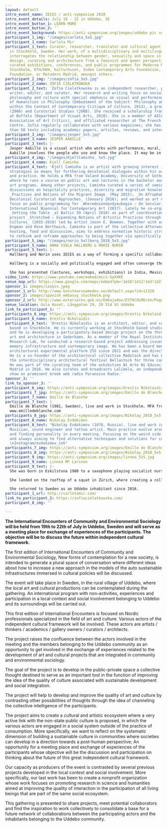 ```yaml
---
layout: default
intro_event_name: IECES / anti-symposium 2018
intro_event_details: July 19 - 22 in Uddebo, SE
intro_event_button_1: LEARN MORE
intro_event_button_2: ''
intro_event_background: https://anti-symposium.org/images/uddebo pic summer_2.jpg
participant_1_img: "/images/carlota_5x5.jpg"
participant_1_name: Carlota Mir
participant_1_text: Curator, researcher, translator and cultural agent currently based
  in Stockholm, Sweden. Her work, of a multidisciplinary and multilingual nature,
  interrogates the relationship between gender, sexuality and space in visual culture,
  design, curating and architecture from a feminist and queer perspective. She has
  curated exhibitions, conferences, and public programmes for Moderna Museet, EUNIC
  Stockholm, KTH/KKH, Kulturhuset, Index Contemporary Arts Foundation, Global Challenges
  Foundation, or Matadero Madrid, amongst others.
participant_2_img: "/images/zofia_5x5.jpg"
participant_2_name: ZOFIA CIELATKOWSKA
participant_2_text: 'Zofia Cielatkowska is an independent researcher, philosopher,
  writer, editor, and curator. Her research and writing focus on social contexts in
  philosophy and culture with special emphasis on visual and performing arts. Doctor
  of Humanities in Philosophy (Embodiment of the Subject: Philosophy and Performance
  within the Context of Contemporary Critique of Culture, 2013), a graduate of Philosophy
  (2006) and Curatorial Studies (2008). She received a scholarship from The University
  at Buffalo (Department of Visual Arts, 2010). She is a member of AICA (International
  Association of Art Critics), and affiliated researcher at The French Civilisation
  Centre. Zofia regularly collaborates with various magazines; she has published more
  than 50 texts including academic papers, articles, reviews, and interviews.'
participant_3_img: "/images/jesper_5x5.jpg"
participant_3_name: JESPER AABILLE
participant_3_text: |-
  Jesper Aabille is a visual artist who works with performance, mural, intervention and sculpture in the public space, preferably in combination. His works arise in an open and dialogue-based work metode and the focus point of his practice is the attempt to introduce poetry in an everyday life dominated by rational structures, conventions, rituals and invisible rules.
  Aabille involves the people who use and know the place. It may be in the initial process, in the finished work, in a temporary performance or in permanent works. The point is that the works come true in the meeting with people. The unpredictable open process for the creation of the work ensures that the work, the viewer and the environment get a part in the process and the opportunity to interfere with each other so that synergy occurs.
participant_4_img: "/images/KjellCaminha_ 5x5.jpg"
participant_4_name: Kjell Caminha
participant_4_text: 'Kjell Caminha is an artist with growing interest in curatorial
  strategies as means for furthering decolonial dialogues within his artistic research
  and practice. He holds a MFA from Valand Academy, University of Gothenburg (SE)
  where he runs a course on public art and lectures in the bachelor and master fine
  art programs. Among other projects, Caminha curated a series of seminars fostering
  discussions on hospitality practices, diversity and migration knowledge and politics:
  _Practices and Notions of the Migrant Image_ (May 2015); _On Afrophobia: Towards
  Decolonial Curatorial Approaches_ (January 2016); and worked as art educator with
  focus on public programming for _Wheredoiendandyoubegin – On Secularity_, Gothenburg
  International Biennial for Contemporary Art (2017). Lately he co-organised the exhibition
  _Setting the Table _at Baltic 39 (April 2018) as part of coordination of research
  project _Stretched – Expanding Notions of Artistic Practices through Artist-led
  Cultures_ (2015-2018) led by artist Jason E. Bowman. Together with artists Andreas
  Engman and Rose Borthwick, Caminha is part of the collective Afterworks that, through
  hosting, food and discussion, aims to address normative historic structures and
  to rethink and reframe approaches to being together via specifically framed encounters.'
participant_5_img: "/images/norin_hallberg_2018_5x5.jpg"
participant_5_name: ANNA VIOLA HALLBERG & MARIE NORIN
participant_5_text: |-
  Hallberg and Norin uses IECES as a way of forming a specific collaboration. Both facilitate documentary approaches to intervene with contingencies in society from a personal stance. Norin is text based and is a well published poet as well as author of children books in addition to working as a psychodynamic therapist.

  Hallberg is a socially and politically engaged and often converge the role as artist and curator, occasionally collaborating with other artists and scholars. The work spanns from video-based exhibitions to initiatives in public space. Hallbergs artistic practice is informed by the notion of in-betweeness, as personal experience and geopolitical position. She brings forward a discussion on the documentary in relation to existential matters and social justice.

  She has presented (lectures, workshops, exhibitions) in India, Mexico, Sweden, Switzerland, Ukraine, Russia, Belarus, Serbia and the United States. She is the curator and co-founder of AiRS (Artist in Residence, Skovde Art Museum) and SEA representative (institutional network: Vilnius, Cologne, Skovde and Madrid.) She has mapped the socially engaged art scene in Saint Petersburg, Havana, Cape Town, Lisbon and Yangon.
video_link: https://www.youtube.com/embed/mics-GyXVKE
venue_map_url: https://www.google.com/maps/embed?pb=!1m18!1m12!1m3!1d2145.133829626117!2d13.258032815998122!3d57.47605658104915!2m3!1f0!2f0!3f0!3m2!1i1024!2i768!4f13.1!3m3!1m2!1s0x46506544ea0d7421%3A0x7e71fd9d71d8830a!2sUllasj%C3%B6gatan%207B%2C%20514%2092%20Uddebo!5e0!3m2!1sen!2sse!4v1579089490398!5m2!1sen!2sse
sponsor_1: images/iaspis.jpeg
sponsor_1_url: http://www.konstnarsnamnden.se/default.aspx?id=11328
sponsor_2: images/spanish_embassy_stockholm.png
sponsor_2_url: http://www.exteriores.gob.es/Embajadas/ESTOCOLMO/en/Pages/inicio.aspx
venue_location: Gula Huset, Långgatan 29, 29 514 92 Uddebo
link_to_participant_1: ''
participants_6_img: https://anti-symposium.org/images/Orestis Nikolaidis_s.jpg
participant_6_name: Orestis Nikolaidis
participant_6_text: 'Orestis Nikolaidis is an architect, editor, and cultural agent
  based in Stockholm. He is currently working at Stockholm based studio OOAK Architects
  and he is developing a participatory-based design project on the threshold between
  art and architecture in Soderhamn. As a member of the Royal Institute of Art course:
  Research Lab, he conducted a research-based project addressing issues such as digital
  memory infrastructure and contemporary image. He has been a board member of the
  architectural experimental platform 255 since 2011 and was the director in 2016.
  He is a co-founder of the architectural collective Madstock and has been organising
  the interdisciplinary architectural festival Bellastock for three consecutive years.
  He was part of the curating team of the exhibition Ni Arte Ni Educación in Matadero
  Madrid in 2016. He also curates and broadcasts Lalibela, an independent music radio
  show on prominent Greek web radio Paranoise Radio.'
sponsor_3: ''
link_to_sponsor_3: ''
participant_6_img: https://anti-symposium.org/images/Orestis Nikolaidis_s-2.jpg
participants_7_jpg: https://anti-symposium.org/images/Emille de Blanche_2018_5x5-1.jpg
participant_7_name: Emille de Blanche
participant_7_text: |
  Emille de Blanche (1981, Sweden), live and work in Stockholm. MFA from Konstfack University College of Art Craft and Design. Two main axes of research define her sculptural practice: the urban environment and its impact on the individual and the search for the ambiguous dualities and opposites.
  www.emilledeblanche.com
participants_8_jpg: https://anti-symposium.org/images/Nikolay_2018_5x5.jpg
participant_8_name: Nikolay Evdokimov
participant_8_text: "Nikolay Evdokimov (1978, Russia), live and work in Stockholm.
  Musician, sound engineer and tattoo artist. Main practice evolve around storytelling
  and finding personality in every meeting. Focusing on the weird side of reality
  and always aiming to find alternative techniques and solutions for common problems.
  \nInstagram/evdokimov_ink"
participants_7_img: https://anti-symposium.org/images/Emille de Blanche_2018_5x5-1.jpg
participants_8_img: https://anti-symposium.org/images/Nikolay_2018_5x5.jpg
participant_9_img: https://anti-symposium.org/images/linnea_5x5.jpg
participant_9_name: Linnea MF Larsson
participant_9_text: |-
  She was born in Eskilstuna 1980 to a saxophone playing socialist nurse and a writing anarchist socialist welder, both active in international solidarity movements and local community projects. Linnéas main obstacle in career is her reluctance to hierarchical structures and preference towards emancipation. She is a selfproclaimed autodidact artist with a strange biography that leads to a fusion of maybe-titles thrown into a hat, from which we could pick a choice.

  She landed on the rooftop of a squat in Zürich, where creating a collective life was entwined with culture, art, architecture and politics outside the box, d.i.y. She became involved in houseprojects focused on women/lesbian/trans-issues and studied social anthropology.

  She returned to Sweden as an Uddebo inhabitant since 2016.
participant_1_url: http://carlotamir.com/
link_to_participant_2: https://zofiacielatkowska.com/
participant_8_img: ''

---
```

**The International Encounters of Community and Environmental Sociology will be held from 19th to 22th of July in Uddebo, Sweden and will serve as a meeting place for exchange of experiences of the participants. The objective will be to discuss the future within independent cultural framework.**

The first edition of International Encounters of Community and Environmental Sociology, New forms of contemplation for a new society, is intended to generate a plural space of conversation where different ideas about how to increase a new approach in the models of the auto sustainable infrastructures immersed in cultural policies will be discussed.

The event will take place in Sweden, in the rural village of Uddebo, where the local art and cultural productions can be contemplated during the gathering. An international program with non-activities, experiences and participation in a local context and social involvement belonging to Uddebo and its surroundings will be carried out.

This first edition of International Encounters is focused on Nordic professionals specialized in the field of art and culture. Various actors of the independent cultural framework will be involved. These actors are artists / thinkers / academics / gallery owners / curators / architects.

The project raises the confluence between the actors involved in the meeting and the members belonging to the Uddebo community as an opportunity to get involved in the exchange of experiences related to the development of art and cultural projects that are integrated in community and environmental sociology.

The goal of the project is to develop in the public-private space a collective thought destined to serve as an important tool in the function of improving the idea of the quality of culture associated with sustainable development and social integration.

The project will help to develop and improve the quality of art and culture by contrasting other possibilities of thoughts through the idea of channeling the collective intelligence of the participants.

The project aims to create a cultural and artistic ecosystem where a very active link with the non-state public culture is proposed, in which the various actors are engaged in a social system outside of the practice of consumption. More specifically, we want to reflect on the systematic dimension of building a sustainable culture in communities where societies can develop in a direction towards a post-human perspective; An opportunity for a meeting place and exchange of experiences of the participants whose objective will be the discussion and participation on thinking about the future of this great independent cultural framework.

Our capacity as producers of the event is contrasted by several previous projects developed in the local context and social involvement. More specifically, our last work has been to create a nonprofit organization whose work focuses on promoting research in science and humanities aimed at improving the quality of interaction in the participation of all living beings that are part of the same social ecosystem.

This gathering is presented to share projects, meet potential collaborators and find the inspiration to work collectively to consolidate a base for a future network of collaborations between the participating actors and the inhabitants belonging to the Uddebo community.